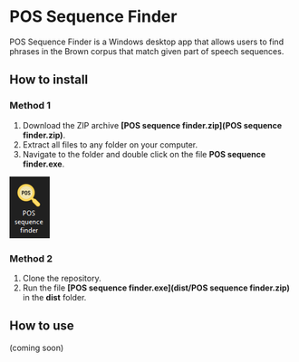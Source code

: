 # POS Sequence Finder

POS Sequence Finder is a Windows desktop app that allows users to find phrases in the Brown corpus that match given part of speech sequences.

## How to install

### Method 1

1. Download the ZIP archive **[POS sequence finder.zip](POS sequence finder.zip)**.
2. Extract all files to any folder on your computer.
3. Navigate to the folder and double click on the file **POS sequence finder.exe**.

<img src="icon-screenshot.PNG" title="Look for the magnifying glass icon!"/>

### Method 2

1. Clone the repository.
2. Run the file **[POS sequence finder.exe](dist/POS sequence finder.zip)** in the **dist** folder.

## How to use

(coming soon)

